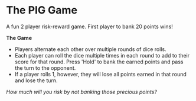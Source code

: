 # The PIG Game

A fun 2 player risk-reward game. First player to bank 20 points wins!

**The Game**
- Players alternate each other over multiple rounds of dice rolls.
- Each player can roll the dice multiple times in each round to add to their score for that round. Press 'Hold' to bank the earned points and pass the turn to the opponent.
- If a player rolls 1, however, they will lose all points earned in that round and lose the turn.

*How much will you risk by not banking those precious points?*

